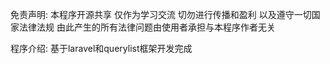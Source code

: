 免责声明:
本程序开源共享
仅作为学习交流
切勿进行传播和盈利
以及遵守一切国家法律法规
由此产生的所有法律问题由使用者承担与本程序作者无关

程序介绍:
基于laravel和querylist框架开发完成

